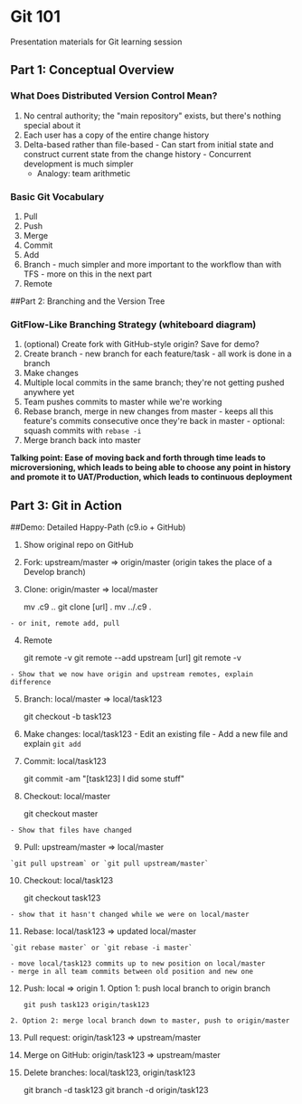 # Git 101
Presentation materials for Git learning session

## Part 1: Conceptual Overview

### What Does Distributed Version Control Mean?
  1. No central authority; the "main repository" exists, but there's nothing special about it
  2. Each user has a copy of the entire change history
  3. Delta-based rather than file-based
    - Can start from initial state and construct current state from the change history
    - Concurrent development is much simpler
      - Analogy: team arithmetic

### Basic Git Vocabulary
  1. Pull
  2. Push
  3. Merge
  4. Commit
  5. Add
  6. Branch
    - much simpler and more important to the workflow than with TFS
    - more on this in the next part
  8. Remote

##Part 2: Branching and the Version Tree

### GitFlow-Like Branching Strategy (whiteboard diagram)
  1. (optional) Create fork with GitHub-style origin? Save for demo?
  2. Create branch
    - new branch for each feature/task 
    - all work is done in a branch
  3. Make changes
  4. Multiple local commits in the same branch; they're not getting pushed anywhere yet
  5. Team pushes commits to master while we're working
  6. Rebase branch, merge in new changes from master
    - keeps all this feature's commits consecutive once they're back in master
    - optional: squash commits with `rebase -i`
  7. Merge branch back into master

**Talking point: Ease of moving back and forth through time leads to microversioning, which leads to being able to choose any point in history and promote it to UAT/Production, which leads to continuous deployment**

## Part 3: Git in Action

##Demo: Detailed Happy-Path (c9.io + GitHub)
  1. Show original repo on GitHub
  2. Fork: upstream/master => origin/master (origin takes the place of a Develop branch)
  3. Clone: origin/master => local/master

        mv .c9 ..
        git clone [url] .
        mv ../.c9 .
        
    - or init, remote add, pull
    
  4. Remote

        git remote -v
        git remote --add upstream [url]
        git remote -v

    - Show that we now have origin and upstream remotes, explain difference
  5. Branch: local/master => local/task123

        git checkout -b task123
        
  6. Make changes: local/task123
    - Edit an existing file
    - Add a new file and explain `git add`
  7. Commit: local/task123 

        git commit -am "[task123] I did some stuff"
        
  8. Checkout: local/master

        git checkout master
        
    - Show that files have changed
  9. Pull: upstream/master => local/master

    `git pull upstream` or `git pull upstream/master`
    
  10. Checkout: local/task123

        git checkout task123
        
    - show that it hasn't changed while we were on local/master
  11. Rebase: local/task123 => updated local/master

    `git rebase master` or `git rebase -i master`
        
    - move local/task123 commits up to new position on local/master
    - merge in all team commits between old position and new one
  12. Push: local => origin
    1. Option 1: push local branch to origin branch

          git push task123 origin/task123
        
    2. Option 2: merge local branch down to master, push to origin/master
  13. Pull request: origin/task123 => upstream/master
  14. Merge on GitHub: origin/task123 => upstream/master
  15. Delete branches: local/task123, origin/task123

        git branch -d task123
        git branch -d origin/task123
